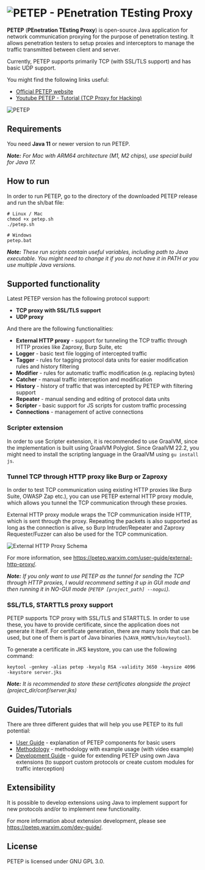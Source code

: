# ![PETEP - PEnetration TEsting Proxy](https://petep.warxim.com/img/logo.png)
**PETEP** (**PEnetration TEsting Proxy**) is open-source Java application for network communication proxying for the purpose of penetration testing. It allows penetration testers to setup proxies and interceptors to manage the traffic transmitted between client and server.

Currently, PETEP supports primarily TCP (with SSL/TLS support) and has basic UDP support.

You might find the following links useful:
- [Official PETEP website](https://petep.warxim.com/)
- [Youtube PETEP - Tutorial (TCP Proxy for Hacking)](https://www.youtube.com/watch?v=DPXEPLYttgQ)

![PETEP](https://petep.warxim.com/img/screenshots/7.png)

## Requirements
You need **Java 11** or newer version to run PETEP.

***Note:** For Mac with ARM64 architecture (M1, M2 chips), use special build for Java 17.*

## How to run
In order to run PETEP, go to the directory of the downloaded PETEP release and run the sh/bat file:
```shell
# Linux / Mac
chmod +x petep.sh
./petep.sh

# Windows
petep.bat
```

***Note:** These run scripts contain useful variables, including path to Java executable. 
You might need to change it if you do not have it in PATH or you use multiple Java versions.*

## Supported functionality
Latest PETEP version has the following protocol support:
- **TCP proxy with SSL/TLS support**
- **UDP proxy**

And there are the following functionalities:
- **External HTTP proxy** - support for tunneling the TCP traffic through HTTP proxies like Zaproxy, Burp Suite, etc
- **Logger** - basic text file logging of intercepted traffic
- **Tagger** - rules for tagging protocol data units for easier modification rules and history filtering
- **Modifier** - rules for automatic traffic modification (e.g. replacing bytes)
- **Catcher** - manual traffic interception and modification
- **History** - history of traffic that was intercepted by PETEP with filtering support
- **Repeater** - manual sending and editing of protocol data units
- **Scripter** - basic support for JS scripts for custom traffic processing
- **Connections** - management of active connections

### Scripter extension
In order to use Scripter extension, it is recommended to use GraalVM, since the implementation is built
using GraalVM Polyglot. Since GraalVM 22.2, you might need to install the scripting language in the GraalVM using
`gu install js`.

### Tunnel TCP through HTTP proxy like Burp or Zaproxy
In order to test TCP communication using existing HTTP proxies like Burp Suite, OWASP Zap etc.),
you can use PETEP external HTTP proxy module, which allows you tunnel the TCP communication through these proxies.

External HTTP proxy module wraps the TCP communication inside HTTP, which is sent through the proxy.
Repeating the packets is also supported as long as the connection is alive, so Burp Intruder/Repeater and Zaproxy Requester/Fuzzer
can also be used for the TCP communication.

![External HTTP Proxy Schema](https://petep.warxim.com/img/user-guide/ehttpp.png)

For more information, see https://petep.warxim.com/user-guide/external-http-proxy/.

***Note:** If you only want to use PETEP as the tunnel for sending the TCP through HTTP proxies,
I would recommend setting it up in GUI mode and then running it in NO-GUI mode (`PETEP [project_path] --nogui`).*

### SSL/TLS, STARTTLS proxy support
PETEP supports TCP proxy with SSL/TLS and STARTTLS. In order to use these, you have to provide certificate,
since the application does not generate it itself. For certificate generation, there are many tools that can be used,
but one of them is part of Java binaries (`%JAVA_HOME%/bin/keytool`).

To generate a certificate in JKS keystore, you can use the following command:

```shell
keytool -genkey -alias petep -keyalg RSA -validity 3650 -keysize 4096 -keystore server.jks
```

***Note:** It is recommended to store these certificates alongside the project (project_dir/conf/server.jks)*

## Guides/Tutorials
There are three different guides that will help you use PETEP to its full potential:
- [User Guide](https://petep.warxim.com/user-guide/) - explanation of PETEP components for basic users
- [Methodology](https://petep.warxim.com/methodology/) - methodology with example usage (with video example)
- [Development Guide](https://petep.warxim.com/dev-guide/) - guide for extending PETEP using own Java extensions
  (to support custom protocols or create custom modules for traffic interception)

## Extensibility
It is possible to develop extensions using Java to implement support for new protocols and/or to implement new functionality. 

For more information about extension development, please see https://petep.warxim.com/dev-guide/.

## License
PETEP is licensed under GNU GPL 3.0.
